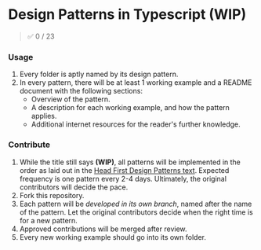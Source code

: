 # Design Patterns in Typescript (WIP)

> ✅ 0 / 23

### Usage
1. Every folder is aptly named by its design pattern.
2. In every pattern, there will be at least 1 working example and a README document with the following sections:
   - Overview of the pattern.
   - A description for each working example, and how the pattern applies.
   - Additional internet resources for the reader's further knowledge.

### Contribute
1. While the title still says **(WIP)**, all patterns will be implemented in the order as laid out in the [Head First Design Patterns text](https://www.amazon.com/Head-First-Design-Patterns-Object-Oriented/dp/149207800X/ref=asc_df_149207800X/?tag=hyprod-20&linkCode=df0&hvadid=459709175715&hvpos=&hvnetw=g&hvrand=4047598088864205723&hvpone=&hvptwo=&hvqmt=&hvdev=c&hvdvcmdl=&hvlocint=&hvlocphy=9005533&hvtargid=pla-918195320150&psc=1). Expected frequency is one pattern every 2-4 days. Ultimately, the original contributors will decide the pace. 
2. Fork this repository. 
3. Each pattern will be *developed in its own branch*, named after the name of the pattern. Let the original contributors decide when the right time is for a new pattern. 
4. Approved contributions will be merged after review. 
5. Every new working example should go into its own folder. 